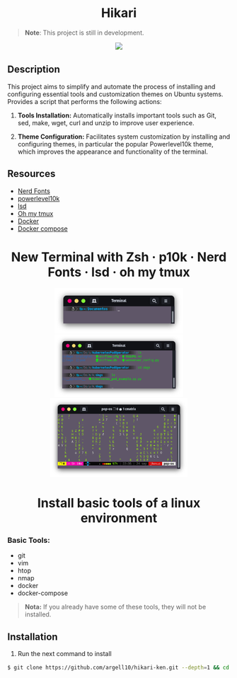 <h1 align="center"> Hikari </h1>

>**Note**: This project is still in development.

<p align="center">
  <a href="https://skillicons.dev">
    <img src="https://skillicons.dev/icons?i=linux,bash,git,github,vim" />
  </a>
</p>

## Description
This project aims to simplify and automate the process of installing and configuring essential tools and customization themes on Ubuntu systems. Provides a script that performs the following actions:

1. **Tools Installation:** 
Automatically installs important tools such as Git, sed, make, wget, curl and unzip to improve user experience.

2. **Theme Configuration:** Facilitates system customization by installing and configuring themes, in particular the popular Powerlevel10k theme, which improves the appearance and functionality of the terminal.

## Resources

- [Nerd Fonts](https://www.nerdfonts.com/)
- [powerlevel10k](https://github.com/romkatv/powerlevel10k/tree/master)
- [lsd](https://github.com/lsd-rs/lsd)
- [Oh my tmux](https://github.com/gpakosz/.tmux)
- [Docker](https://docs.docker.com/engine/install/ubuntu/)
- [Docker compose](https://docs.docker.com/compose/install/standalone/)

<h1 align="center">New Terminal with Zsh · p10k · Nerd Fonts · lsd · oh my tmux </h1>

<div align="center">
    <a href="#--------">
        <img src=".github/assets/ter_01.png" alt="Terminal Preview" width="290px">
    </a>
    <a href="#--------">
        <img src=".github/assets/ter_02.png" alt="Terminal Preview" width="290px" style="padding: 20 10px">
    </a>
</div>

<div align="center">
    <a href="#--------">
        <img src=".github/assets/ter_03.png" alt="Terminal Preview" width="310px" style="padding: 0 0px ">
    </a>
</div>

<h1 align="center"> Install basic tools of a linux environment </h1>

### Basic Tools:

- git
- vim
- htop
- nmap
- docker
- docker-compose

> **Nota:** If you already have some of these tools, they will not be installed.

## Installation

1. Run the next command to install
```bash
$ git clone https://github.com/argell10/hikari-ken.git --depth=1 && cd hikari-ken && ./install.sh
```
